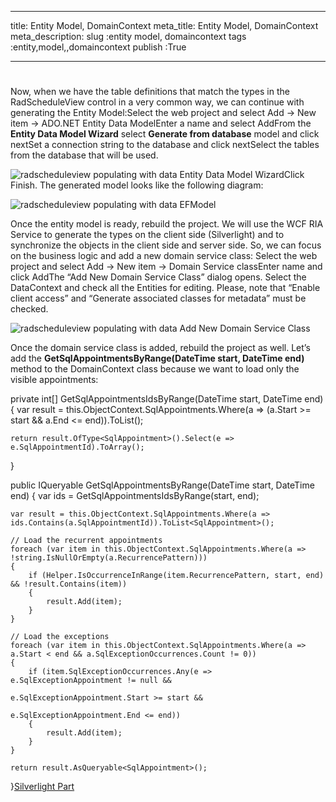 ___
title: Entity Model, DomainContext
meta_title: Entity Model, DomainContext
meta_description: 
slug :entity model, domaincontext
tags :entity,model,,domaincontext
publish :True
___


# 

Now, when we have the table definitions that match the types in the RadScheduleView control in a very common way, we can continue with generating the Entity Model:Select the web project and select Add -> New item -> ADO.NET Entity Data ModelEnter a name and select AddFrom the __Entity Data Model Wizard__ select __Generate from database__ model and click nextSet a connection string to the database and click nextSelect the tables from the database that will be used.
      		

![radscheduleview populating with data Entity Data Model Wizard](Media\radscheduleview_populating_with_data_EntityDataModelWizard.png)Click Finish. The generated model looks like the following diagram:

![radscheduleview populating with data EFModel](Media\radscheduleview_populating_with_data_EFModel.png)

Once the entity model is ready, rebuild the project. We will use the WCF RIA Service to generate the types on the client side (Silverlight) and to synchronize the objects in the client side and server side. So, we can focus on the business logic and add a new domain service class:
        Select the web project and select Add -> New item -> Domain Service classEnter name and click AddThe “Add New Domain Service Class” dialog opens. Select the DataContext and check all the Entities for editing. Please, note that “Enable client access” and “Generate associated classes for metadata” must be checked.
        

![radscheduleview populating with data Add New Domain Service Class](Media\radscheduleview_populating_with_data_AddNewDomainServiceClass.png)

Once the domain service class is added, rebuild the project as well. Let’s add the __GetSqlAppointmentsByRange(DateTime start, DateTime end)__ method to the DomainContext class because we want to load only the visible appointments:
        


private int[] GetSqlAppointmentsIdsByRange(DateTime start, DateTime end)
{
	var result = this.ObjectContext.SqlAppointments.Where(a => (a.Start >= start && a.End <= end)).ToList<SqlAppointment>();

	return result.OfType<SqlAppointment>().Select(e => e.SqlAppointmentId).ToArray();
}

public IQueryable<SqlAppointment> GetSqlAppointmentsByRange(DateTime start, DateTime end)
{
	var ids = GetSqlAppointmentsIdsByRange(start, end);

	var result = this.ObjectContext.SqlAppointments.Where(a => ids.Contains(a.SqlAppointmentId)).ToList<SqlAppointment>();

	// Load the recurrent appointments
	foreach (var item in this.ObjectContext.SqlAppointments.Where(a => !string.IsNullOrEmpty(a.RecurrencePattern)))
	{
		if (Helper.IsOccurrenceInRange(item.RecurrencePattern, start, end) && !result.Contains(item))
		{
			result.Add(item);
		}
	}

	// Load the exceptions
	foreach (var item in this.ObjectContext.SqlAppointments.Where(a => a.Start < end && a.SqlExceptionOccurrences.Count != 0))
	{
		if (item.SqlExceptionOccurrences.Any(e => e.SqlExceptionAppointment != null && 
													e.SqlExceptionAppointment.Start >= start && 
													e.SqlExceptionAppointment.End <= end))
		{
			result.Add(item);
		}
	}

	return result.AsQueryable<SqlAppointment>();
}[Silverlight Part](http://radscheduleview-populating-with-data-binding-to-db-silverlight.md)
